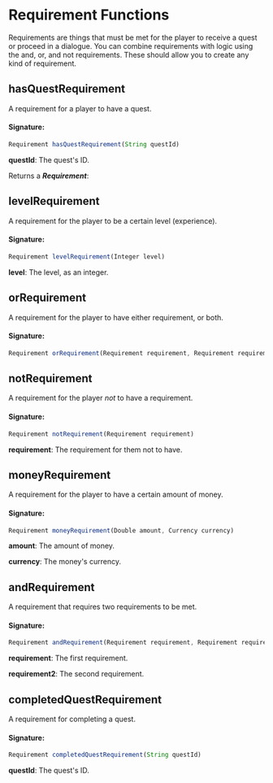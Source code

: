 # Requirement Functions
 Requirements are things that must be met for the player to receive a quest or proceed in a dialogue.
 You can combine requirements with logic using the and, or, and not requirements. These should allow you
 to create any kind of requirement.

## hasQuestRequirement

A requirement for a player to have a quest.

#### Signature:
```js
Requirement hasQuestRequirement(String questId)
```

**questId**: The quest's ID.

Returns a _**Requirement**_: 

## levelRequirement

A requirement for the player to be a certain level (experience).

#### Signature:
```js
Requirement levelRequirement(Integer level)
```

**level**: The level, as an integer.

## orRequirement

A requirement for the player to have either requirement, or both.

#### Signature:
```js
Requirement orRequirement(Requirement requirement, Requirement requirement2)
```

## notRequirement

A requirement for the player _not_ to have a requirement.

#### Signature:
```js
Requirement notRequirement(Requirement requirement)
```

**requirement**: The requirement for them not to have.

## moneyRequirement

A requirement for the player to have a certain amount of money.

#### Signature:
```js
Requirement moneyRequirement(Double amount, Currency currency)
```

**amount**: The amount of money.

**currency**: The money's currency.

## andRequirement

A requirement that requires two requirements to be met.

#### Signature:
```js
Requirement andRequirement(Requirement requirement, Requirement requirement2)
```

**requirement**: The first requirement.

**requirement2**: The second requirement.

## completedQuestRequirement

A requirement for completing a quest.

#### Signature:
```js
Requirement completedQuestRequirement(String questId)
```

**questId**: The quest's ID.

